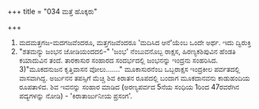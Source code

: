 +++
title = "034 ಮತ್ತೆ ಹೊಕ್ಕರು"

+++
1) ಮದಮತ್ತಗಜ-ಮದಗಜವೆಂದರೂ, ಮತ್ತಗಜವೆಂದರೂ 'ಮದಿಸಿದ ಆನೆ'ಯೆಂಬ ಒಂದೇ ಅರ್ಥ. ಇದು ದ್ವಿರುಕ್ತಿ   
2) "ಶತಮನ್ಯು ಜಂಭನ ಜೋಡಿಯಂದದಲಿ-" 'ಜಂಭ' ನೆಂಬುವನೊಬ್ಬ ರಾಕ್ಷಸ, ಹಿರಣ್ಯಕಶಿಪುವಿನ ಹೆಂಡತಿ ಕಯಾದುವಿನ ತಂದೆ. ತಾರಕಾಸುರ ಸಂಹಾರದ ಸಂದರ್ಭದಲ್ಲಿ ಜಂಭನನ್ನು ಇಂದ್ರನು ಸಂಹರಿಸಿದ.   
3)"ಮೂಕದನುಜನ ಕೃತ್ತಿವಾಸನ ವೋಲು……." ಮೂಕಾಸುರನೆಂಬ ಒಬ್ಬರಾಕ್ಷಸ ಇಂದ್ರಕೀಲ ಪರ್ವತದಲ್ಲಿ ವಾಸವಾಗಿದ್ದ. ಅರ್ಜುನನ ತಪಸ್ಸಿಗೆ ಮೆಚ್ಚಿ ಶಿವ ಕಿರಾತನ ರೂಪದಲ್ಲಿ ಬಂದಾಗ ಮೂಕದಾನವನು ಕಾಡುಹಂದಿಯ ರೂಪತಾಳಿದ. ಶಿವ ಇವನನ್ನು ಸಂಹಾರ ಮಾಡಿದ (ಅರಣ್ಯಪರ್ವದ 5ನೆಯ ಸಂಧಿಯ 1ರಿಂದ 47ರವರೆಗಿನ ಪದ್ಯಗಳನ್ನು ನೋಡಿ) - 'ಕಿರಾತಾರ್ಜುನೀಯ ಪ್ರಸಂಗ'.